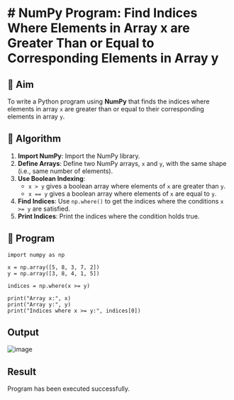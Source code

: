 # # NumPy Program: Find Indices Where Elements in Array x are Greater Than or Equal to Corresponding Elements in Array y

## 🎯 Aim
To write a Python program using **NumPy** that finds the indices where elements in array `x` are greater than or equal to their corresponding elements in array `y`.

## 🧠 Algorithm
1. **Import NumPy**: Import the NumPy library.
2. **Define Arrays**: Define two NumPy arrays, `x` and `y`, with the same shape (i.e., same number of elements).
3. **Use Boolean Indexing**: 
   - `x > y` gives a boolean array where elements of `x` are greater than `y`.
   - `x == y` gives a boolean array where elements of `x` are equal to `y`.
4. **Find Indices**: Use `np.where()` to get the indices where the conditions `x >= y` are satisfied.
5. **Print Indices**: Print the indices where the condition holds true.

## 🧾 Program

```
import numpy as np

x = np.array([5, 8, 3, 7, 2])
y = np.array([3, 8, 4, 1, 5])

indices = np.where(x >= y)

print("Array x:", x)
print("Array y:", y)
print("Indices where x >= y:", indices[0])

```
## Output
![image](https://github.com/user-attachments/assets/6ca56548-31f0-4b6e-bbd9-3dd213380277)

## Result
Program has been executed successfully.
